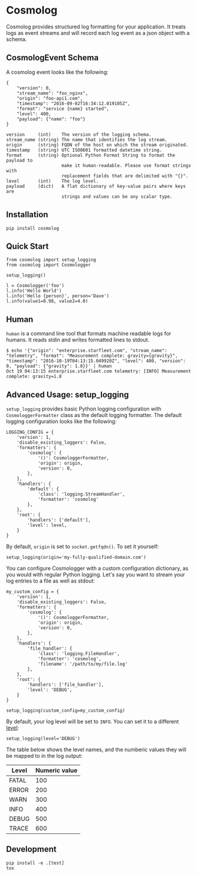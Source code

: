 # Cosmolog

Cosmolog provides structured log formatting for your application. It treats
logs as event streams and will record each log event as a json object with a
schema.

## CosmologEvent Schema

A cosmolog event looks like the following:

    {
        "version": 0,
        "stream_name": "foo_nginx",
        "origin": "foo-api1.com",
        "timestamp": "2016-09-02T16:34:12.019105Z",
        "format": "service {name} started",
        "level": 400,
        "payload": {"name": "foo"}
    }

    version     (int)    The version of the logging schema.
    stream_name (string) The name that identifies the log stream.
    origin      (string) FQDN of the host on which the stream originated.
    timestamp   (string) UTC ISO8601 formatted datetime string.
    format      (string) Optional Python Format String to format the payload to
                         make it human-readable. Please use format strings with
                         replacement fields that are delimited with "{}".
    level       (int)    The log level.
    payload     (dict)   A flat dictionary of key-value pairs where keys are
                         strings and values can be any scalar type.


## Installation

    pip install cosmolog

## Quick Start
    
    from cosmolog import setup_logging
    from cosmolog import Cosmologger

    setup_logging()

    l = Cosmologger('foo')
    l.info('Hello World')
    l.info('Hello {person}', person='Dave')
    l.info(value1=0.98, value2=4.0)

## Human

`human` is a command line tool that formats machine readable logs for humans.
It reads stdin and writes formatted lines to stdout.

    $ echo '{"origin": "enterprise.starfleet.com", "stream_name": "telemetry", "format": "Measurement complete: gravity={gravity}", "timestamp": "2016-10-19T04:13:15.049920Z", "level": 400, "version": 0, "payload": {"gravity": 1.8}}' | human
    Oct 19 04:13:15 enterprise.starfleet.com telemetry: [INFO] Measurement complete: gravity=1.8

## Advanced Usage: setup_logging

`setup_logging` provides basic Python logging configuration with
`CosmologgerFormatter` class as the default logging formatter. The default
logging configuration looks like the following:

    LOGGING_CONFIG = {
        'version': 1,
        'disable_existing_loggers': False,
        'formatters': {
            'cosmolog': {
                '()': CosmologgerFormatter,
                'origin': origin,
                'version': 0,
            },
        },
        'handlers': {
            'default': {
                'class': 'logging.StreamHandler',
                'formatter': 'cosmolog'
            },
        },
        'root': {
            'handlers': ['default'],
            'level': level,
        }
    }

By default, `origin` is set to `socket.getfqdn()`. To set it yourself:

    setup_logging(origin='my-fully-qualified-domain.com')

You can configure Cosmologger with a custom configuration dictionary, as
you would with regular Python logging. Let's say you want to stream your log 
entries to a file as well as stdout:

    my_custom_config = {
        'version': 1,
        'disable_existing_loggers': False,
        'formatters': {
            'cosmolog': {
                '()': CosmologgerFormatter,
                'origin': origin,
                'version': 0,
            },
        },
        'handlers': {
            'file_handler': {
                'class': 'logging.FileHandler',
                'formatter': 'cosmolog',
                'filename': '/path/to/my/file.log'
            },
        },
        'root': {
            'handlers': ['file_handler'],
            'level': 'DEBUG',
        }
    }

    setup_logging(custom_config=my_custom_config)

By default, your log level will be set to `INFO`. You can set it to a
different [level](https://docs.python.org/2/library/logging.html#levels):

    setup_logging(level='DEBUG')

The table below shows the level names, and the numberic values they will be
mapped to in the log output:

| Level | Numeric value |
| ----- | ------------- |
| FATAL | 100           |
| ERROR | 200           |
| WARN  | 300           |
| INFO  | 400           |
| DEBUG | 500           |
| TRACE | 600           |

## Development

    pip install -e .[test]
    tox
